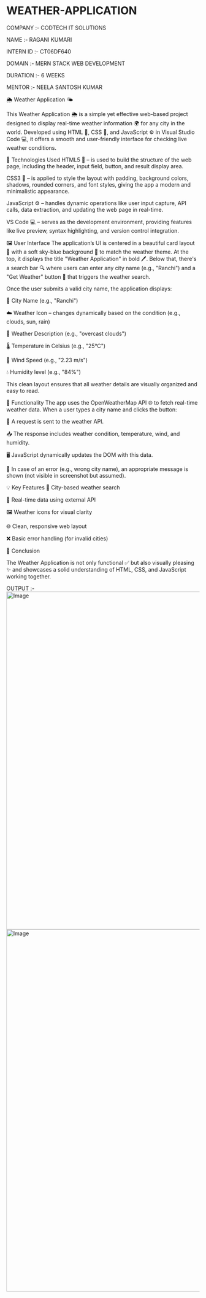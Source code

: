 # WEATHER-APPLICATION

COMPANY :- CODTECH IT SOLUTIONS

NAME :- RAGANI KUMARI

INTERN ID :- CT06DF640

DOMAIN :- MERN STACK WEB DEVELOPMENT

DURATION :- 6 WEEKS

MENTOR :- NEELA SANTOSH KUMAR

🌦️ Weather Application 🌤️

This Weather Application 🌦️ is a simple yet effective web-based project designed to display real-time weather information 🌍 for any city in the world. Developed using HTML 🧱, CSS 🎨, and JavaScript ⚙️ in Visual Studio Code 💻, it offers a smooth and user-friendly interface for checking live weather conditions.

🔧 Technologies Used
HTML5 🧱 – is used to build the structure of the web page, including the header, input field, button, and result display area.

CSS3 🎨 – is applied to style the layout with padding, background colors, shadows, rounded corners, and font styles, giving the app a modern and minimalistic appearance.

JavaScript ⚙️ – handles dynamic operations like user input capture, API calls, data extraction, and updating the web page in real-time.

VS Code 💻 – serves as the development environment, providing features like live preview, syntax highlighting, and version control integration.

🖼️ User Interface
The application’s UI is centered in a beautiful card layout 📄 with a soft sky-blue background 🌈 to match the weather theme. At the top, it displays the title "Weather Application" in bold 🖊️. Below that, there's a search bar 🔍 where users can enter any city name (e.g., "Ranchi") and a "Get Weather" button 🔘 that triggers the weather search.

Once the user submits a valid city name, the application displays:

📍 City Name (e.g., "Ranchi")

☁️ Weather Icon – changes dynamically based on the condition (e.g., clouds, sun, rain)

📄 Weather Description (e.g., "overcast clouds")

🌡️ Temperature in Celsius (e.g., "25°C")

💨 Wind Speed (e.g., "2.23 m/s")

💧 Humidity level (e.g., "84%")

This clean layout ensures that all weather details are visually organized and easy to read.

🔁 Functionality
The app uses the OpenWeatherMap API 🌐 to fetch real-time weather data. When a user types a city name and clicks the button:

🔄 A request is sent to the weather API.

📥 The response includes weather condition, temperature, wind, and humidity.

🖥️ JavaScript dynamically updates the DOM with this data.

🧩 In case of an error (e.g., wrong city name), an appropriate message is shown (not visible in screenshot but assumed).

💡 Key Features
🔎 City-based weather search

📶 Real-time data using external API

🖼️ Weather icons for visual clarity

🌐 Clean, responsive web layout

❌ Basic error handling (for invalid cities)

🌟 Conclusion

The Weather Application is not only functional ✅ but also visually pleasing ✨ and showcases a solid understanding of HTML, CSS, and JavaScript working together.

OUTPUT :- <img width="1908" height="880" alt="Image" src="https://github.com/user-attachments/assets/af107fa9-cf6d-456a-9036-9b77c69aff5f" />
<img width="1809" height="944" alt="Image" src="https://github.com/user-attachments/assets/d5bc3a13-f9ea-4daa-88fb-6d68e42ecb98" />


